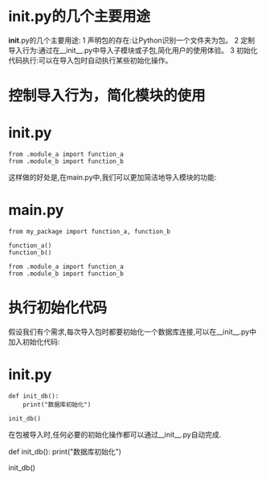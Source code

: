 # __init__.py的几个主要用途

__init__.py的几个主要用途:
1 声明包的存在:让Python识别一个文件夹为包。
2 定制导入行为:通过在__init__.py中导入子模块或子包,简化用户的使用体验。
3 初始化代码执行:可以在导入包时自动执行某些初始化操作。

# 控制导入行为，简化模块的使用
# __init__.py
~~~
from .module_a import function_a
from .module_b import function_b
~~~
这样做的好处是,在main.py中,我们可以更加简洁地导入模块的功能:
# main.py
~~~
from my_package import function_a, function_b

function_a()
function_b()

from .module_a import function_a
from .module_b import function_b
~~~
# 执行初始化代码

假设我们有个需求,每次导入包时都要初始化一个数据库连接,可以在__init__.py中加入初始化代码:
# __init__.py
~~~
def init_db():
    print("数据库初始化")

init_db()
~~~
在包被导入时,任何必要的初始化操作都可以通过__init__.py自动完成.

def init_db():
    print("数据库初始化")
    
init_db()

